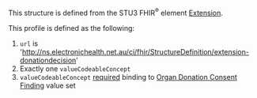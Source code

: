 This structure is defined from the STU3 FHIR<sup>&reg;</sup> element [Extension](http://hl7.org/fhir/STU3/extensibility.html).

This profile is defined as the following: 
1. `url` is 'http://ns.electronichealth.net.au/ci/fhir/StructureDefinition/extension-donationdecision'
1. Exactly one `valueCodeableConcept`
1. `valueCodeableConcept` [required](http://hl7.org/fhir/STU3/terminologies.html#code) binding to [Organ Donation Consent Finding](https://healthterminologies.gov.au/fhir/ValueSet/organ-donation-consent-finding-1) value set 


